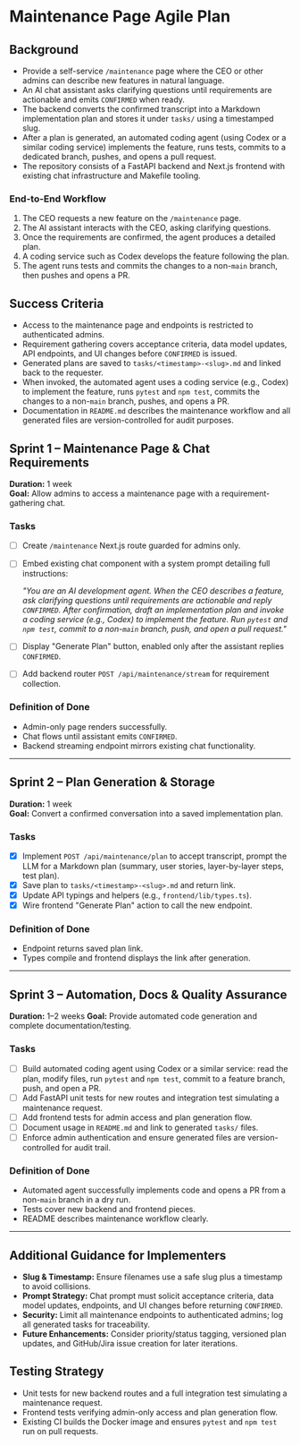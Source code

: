 # Maintenance Page Agile Plan

## Background

- Provide a self-service `/maintenance` page where the CEO or other admins can describe new features in natural language.
- An AI chat assistant asks clarifying questions until requirements are actionable and emits `CONFIRMED` when ready.
- The backend converts the confirmed transcript into a Markdown implementation plan and stores it under `tasks/` using a timestamped slug.
- After a plan is generated, an automated coding agent (using Codex or a similar coding service) implements the feature, runs tests, commits to a dedicated branch, pushes, and opens a pull request.
- The repository consists of a FastAPI backend and Next.js frontend with existing chat infrastructure and Makefile tooling.

### End-to-End Workflow
1. The CEO requests a new feature on the `/maintenance` page.
2. The AI assistant interacts with the CEO, asking clarifying questions.
3. Once the requirements are confirmed, the agent produces a detailed plan.
4. A coding service such as Codex develops the feature following the plan.
5. The agent runs tests and commits the changes to a non-`main` branch, then pushes and opens a PR.

## Success Criteria

- Access to the maintenance page and endpoints is restricted to authenticated admins.
- Requirement gathering covers acceptance criteria, data model updates, API endpoints, and UI changes before `CONFIRMED` is issued.
- Generated plans are saved to `tasks/<timestamp>-<slug>.md` and linked back to the requester.
- When invoked, the automated agent uses a coding service (e.g., Codex) to implement the feature, runs `pytest` and `npm test`, commits the changes to a non-`main` branch, pushes, and opens a PR.
- Documentation in `README.md` describes the maintenance workflow and all generated files are version-controlled for audit purposes.

## Sprint 1 – Maintenance Page & Chat Requirements

**Duration:** 1 week  
**Goal:** Allow admins to access a maintenance page with a requirement-gathering chat.

### Tasks
- [ ] Create `/maintenance` Next.js route guarded for admins only.
- [ ] Embed existing chat component with a system prompt detailing full instructions:

    *"You are an AI development agent. When the CEO describes a feature, ask clarifying questions until requirements are actionable and reply `CONFIRMED`. After confirmation, draft an implementation plan and invoke a coding service (e.g., Codex) to implement the feature. Run `pytest` and `npm test`, commit to a non-`main` branch, push, and open a pull request."*
- [ ] Display "Generate Plan" button, enabled only after the assistant replies `CONFIRMED`.
- [ ] Add backend router `POST /api/maintenance/stream` for requirement collection.

### Definition of Done
- Admin-only page renders successfully.
- Chat flows until assistant emits `CONFIRMED`.
- Backend streaming endpoint mirrors existing chat functionality.

---

## Sprint 2 – Plan Generation & Storage

**Duration:** 1 week  
**Goal:** Convert a confirmed conversation into a saved implementation plan.

### Tasks
- [x] Implement `POST /api/maintenance/plan` to accept transcript, prompt the LLM for a Markdown plan (summary, user stories, layer-by-layer steps, test plan).
- [x] Save plan to `tasks/<timestamp>-<slug>.md` and return link.
- [x] Update API typings and helpers (e.g., `frontend/lib/types.ts`).
- [x] Wire frontend "Generate Plan" action to call the new endpoint.

### Definition of Done
- Endpoint returns saved plan link.
- Types compile and frontend displays the link after generation.

---

## Sprint 3 – Automation, Docs & Quality Assurance

**Duration:** 1–2 weeks
**Goal:** Provide automated code generation and complete documentation/testing.

### Tasks
- [ ] Build automated coding agent using Codex or a similar service: read the plan, modify files, run `pytest` and `npm test`, commit to a feature branch, push, and open a PR.
- [ ] Add FastAPI unit tests for new routes and integration test simulating a maintenance request.
- [ ] Add frontend tests for admin access and plan generation flow.
- [ ] Document usage in `README.md` and link to generated `tasks/` files.
- [ ] Enforce admin authentication and ensure generated files are version-controlled for audit trail.

### Definition of Done
- Automated agent successfully implements code and opens a PR from a non-`main` branch in a dry run.
- Tests cover new backend and frontend pieces.
- README describes maintenance workflow clearly.

---

## Additional Guidance for Implementers
- **Slug & Timestamp:** Ensure filenames use a safe slug plus a timestamp to avoid collisions.
- **Prompt Strategy:** Chat prompt must solicit acceptance criteria, data model updates, endpoints, and UI changes before returning `CONFIRMED`.
- **Security:** Limit all maintenance endpoints to authenticated admins; log all generated tasks for traceability.
- **Future Enhancements:** Consider priority/status tagging, versioned plan updates, and GitHub/Jira issue creation for later iterations.

## Testing Strategy

- Unit tests for new backend routes and a full integration test simulating a maintenance request.
- Frontend tests verifying admin-only access and plan generation flow.
- Existing CI builds the Docker image and ensures `pytest` and `npm test` run on pull requests.

